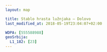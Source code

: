 ```yaml
---
layout: map

title: Stablo hrasta lužnjaka – Dolovo
last_modified_at: 2018-05-19T23:04:07+02:00

WDPA: [555588988]
geoSrbija:
  L1_182: [23]
---
```

